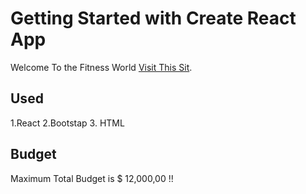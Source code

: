 # Getting Started with Create React App

Welcome To the Fitness World [Visit This Sit]().

## Used

1.React 2.Bootstap 3. HTML

## Budget

Maximum Total Budget is $ 12,000,00 !!